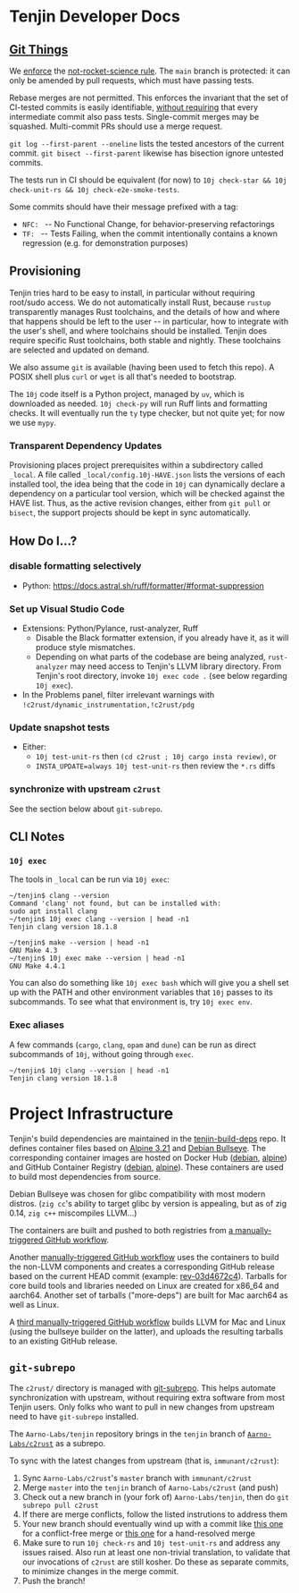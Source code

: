 # Tenjin Developer Docs

## [Git Things](https://matklad.github.io/2023/12/31/git-things.html)

We [enforce](../.github/workflows/nrsr.yaml) the [not-rocket-science rule](https://graydon2.dreamwidth.org/1597.html).
The `main` branch is protected: it can only be amended by pull requests, which must have
passing tests.

Rebase merges are not permitted.
This enforces the invariant that the set of CI-tested commits is easily identifiable,
[without requiring](https://matklad.github.io/2023/12/31/git-things.html)
that every intermediate commit also pass tests.
Single-commit merges may be squashed. Multi-commit PRs should use a merge request.

`git log --first-parent --oneline` lists the tested ancestors of the current commit.
`git bisect --first-parent` likewise has bisection ignore untested commits.

The tests run in CI should be equivalent (for now) to `10j check-star && 10j check-unit-rs && 10j check-e2e-smoke-tests`.

Some commits should have their message prefixed with a tag:
- `NFC: ` -- No Functional Change, for behavior-preserving refactorings
- `TF: ` -- Tests Failing, when the commit intentionally contains a known regression (e.g. for demonstration purposes)

## Provisioning

Tenjin tries hard to be easy to install, in particular without requiring root/sudo access.
We do not automatically install Rust, because `rustup` transparently manages Rust toolchains,
and the details of how and where that happens should be left to the user -- in particular,
how to integrate with the user's shell, and where toolchains should be installed.
Tenjin does require specific Rust toolchains, both stable and nightly. These toolchains are
selected and updated on demand.

We also assume `git` is available (having been used to fetch this repo).
A POSIX shell plus `curl` or `wget` is all that's needed to bootstrap.

The `10j` code itself is a Python project, managed by `uv`, which is downloaded as needed.
`10j check-py` will run Ruff lints and formatting checks. It will eventually run the `ty`
type checker, but not quite yet; for now we use `mypy`.

### Transparent Dependency Updates

Provisioning places project prerequisites within a subdirectory called `_local`.
A file called `_local/config.10j-HAVE.json` lists the versions of each installed tool,
the idea being that the code in `10j` can dynamically declare a dependency on a particular
tool version, which will be checked against the HAVE list. Thus, as the active revision changes,
either from `git pull` or `bisect`, the support projects should be kept in sync automatically.

## How Do I…?

### disable formatting selectively

* Python: https://docs.astral.sh/ruff/formatter/#format-suppression

### Set up Visual Studio Code

- Extensions: Python/Pylance, rust-analyzer, Ruff
  - Disable the Black formatter extension, if you already have it, as it will produce style mismatches.
  - Depending on what parts of the codebase are being analyzed, `rust-analyzer` may need access to Tenjin's LLVM library directory. From Tenjin's root directory, invoke `10j exec code .` (see below regarding `10j exec`).
- In the Problems panel, filter irrelevant warnings with `!c2rust/dynamic_instrumentation,!c2rust/pdg`

### Update snapshot tests

- Either:
  - `10j test-unit-rs` then `(cd c2rust ; 10j cargo insta review)`, or
  - `INSTA_UPDATE=always 10j test-unit-rs` then review the `*.rs` diffs

### synchronize with upstream `c2rust`

See the section below about `git-subrepo`.

## CLI Notes

### `10j exec`

The tools in `_local` can be run via `10j exec`:

```
~/tenjin$ clang --version
Command 'clang' not found, but can be installed with:
sudo apt install clang
~/tenjin$ 10j exec clang --version | head -n1
Tenjin clang version 18.1.8
```

```
~/tenjin$ make --version | head -n1
GNU Make 4.3
~/tenjin$ 10j exec make --version | head -n1
GNU Make 4.4.1
```

You can also do something like `10j exec bash` which will give you a shell set up
with the PATH and other environment variables that `10j` passes to its subcommands.
To see what that environment is, try `10j exec env`.

### Exec aliases

A few commands (`cargo`, `clang`, `opam` and `dune`) can be run as direct subcommands of `10j`, without going through `exec`.

```
~/tenjin$ 10j clang --version | head -n1
Tenjin clang version 18.1.8
```

# Project Infrastructure

Tenjin's build dependencies are maintained in the [tenjin-build-deps](https://github.com/Aarno-Labs/tenjin-build-deps) repo.
It defines container files based on [Alpine 3.21](https://github.com/Aarno-Labs/tenjin-build-deps/blob/main/containerfiles/alpine-3.21-builder) and [Debian Bullseye](https://github.com/Aarno-Labs/tenjin-build-deps/blob/main/containerfiles/debian-bullseye-builder). The corresponding container images are hosted on Docker Hub 
([debian](https://hub.docker.com/r/aarnotenjin/debian-bullseye-builder),
[alpine](https://hub.docker.com/r/aarnotenjin/alpine-3.21-builder))
and GitHub Container Registry
([debian](https://github.com/Aarno-Labs/tenjin-build-deps/pkgs/container/tenjin-debian-bullseye-builder),
[alpine](https://github.com/Aarno-Labs/tenjin-build-deps/pkgs/container/tenjin-alpine-3.21-builder)).
These containers are used to build most dependencies from source.

Debian Bullseye was chosen for glibc compatibility with most modern distros.
(`zig cc`'s ability to target glibc by version is appealing, but as of zig 0.14, `zig c++` miscompiles LLVM...)

The containers are built and pushed to both registries from [a manually-triggered GitHub workflow](https://github.com/Aarno-Labs/tenjin-build-deps/blob/main/.github/workflows/rebuildcontainer.yml).

Another [manually-triggered GitHub workflow](https://github.com/Aarno-Labs/tenjin-build-deps/blob/main/.github/workflows/makerelease.yml) uses the containers to build the non-LLVM components and creates a corresponding GitHub release
based on the current HEAD commit (example: [rev-03d4672c4](https://github.com/Aarno-Labs/tenjin-build-deps/releases/tag/rev-03d4672c4)).
Tarballs for core build tools and libraries needed on Linux are created for x86\_64 and aarch64. Another set of tarballs ("more-deps") are built for Mac aarch64 as well as Linux.

A [third manually-triggered GitHub workflow](https://github.com/Aarno-Labs/tenjin-build-deps/blob/main/.github/workflows/buildllvm.yml) builds LLVM for Mac and Linux (using the bullseye builder on the latter), and uploads the resulting tarballs to an existing GitHub release.

## `git-subrepo`

The `c2rust/` directory is managed with [git-subrepo](https://github.com/ingydotnet/git-subrepo).
This helps automate synchronization with upstream, without requiring extra software from most Tenjin users.
Only folks who want to pull in new changes from upstream need to have `git-subrepo` installed.

The `Aarno-Labs/tenjin` repository brings in the `tenjin` branch of
[`Aarno-Labs/c2rust`](https://github.com/Aarno-Labs/c2rust/) as a subrepo.

To sync with the latest changes from upstream (that is, `immunant/c2rust`):

1. Sync `Aarno-Labs/c2rust`'s `master` branch with `immunant/c2rust`
2. Merge `master` into the `tenjin` branch of `Aarno-Labs/c2rust` (and push)
3. Check out a new branch in (your fork of) `Aarno-Labs/tenjin`, then do `git subrepo pull c2rust`
4. If there are merge conflicts, follow the listed instrutions to address them
5. Your new branch should eventually wind up with a commit like [this one](https://github.com/Aarno-Labs/tenjin/commit/8b6a2b94f73453f20f03e3aa58a6332a71a9638f ) for a conflict-free merge or [this one](https://github.com/Aarno-Labs/tenjin/commit/7be732b3260a9d2b08d36d53b2f262487af83c25) for a hand-resolved merge
6. Make sure to run `10j check-rs` and `10j test-unit-rs` and address any issues raised. Also run at least one non-trivial translation, to validate that our invocations of `c2rust` are still kosher. Do these as separate commits, to minimize changes in the merge commit.
7. Push the branch!
